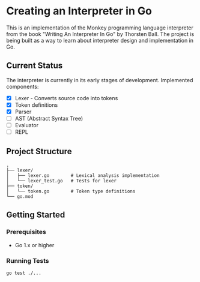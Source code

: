# Creating an Interpreter in Go

This is an implementation of the Monkey programming language interpreter from the book "Writing An Interpreter In Go" by Thorsten Ball. The project is being built as a way to learn about interpreter design and implementation in Go.

## Current Status

The interpreter is currently in its early stages of development. Implemented components:

- [x] Lexer - Converts source code into tokens
- [x] Token definitions
- [x] Parser
- [ ] AST (Abstract Syntax Tree)
- [ ] Evaluator
- [ ] REPL

## Project Structure

```
.
├── lexer/
│   ├── lexer.go        # Lexical analysis implementation
│   └── lexer_test.go   # Tests for lexer
├── token/
│   └── token.go        # Token type definitions
└── go.mod
```

## Getting Started

### Prerequisites

- Go 1.x or higher

### Running Tests

```bash
go test ./...
```
